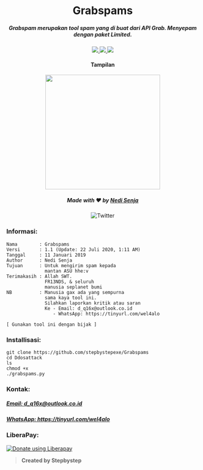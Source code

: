 <h1 align="center">Grabspams</h1>
<h5 align="center">Grabspam merupakan tool spam yang di buat dari API Grab. Menyepam dengan paket Limited.</h5>

<p align="center">
  <a href="https://www.php.net">
    <img src="https://img.shields.io/badge/Language-PHP-blueviolet.svg">
  </a>
  <a href="https://github.com/stepbystepexe/Grabspams/blob/master/LICENSE">
    <img src="https://img.shields.io/badge/License-GPL%203-red.svg">
  </a>
  <a href="https://opensource.org">
    <img src="https://img.shields.io/badge/Open%20Source-●-success.svg">
  </a>
</p>

<h4 align="center">Tampilan</h4>
<p align="center">
  <img src="https://github.com/stepbystepexe/Grabspams/blob/master/Skrinsut.png" width="300">
</a></p>

<h5>
<p align="center">
  Made with ❤️ by <a href="https://github.com/stepbystepexe">Nedi Senja</a>
</h5>
</p>

<p align="center">
  <img src="https://img.shields.io/twitter/url?url=https%3A%2F%2Fgithub.com%2Stepbystepexe%2FGrabspams" alt="Twitter">
</p>

### Informasi:
```text
Nama        : Grabspams
Versi       : 1.1 (Update: 22 Juli 2020, 1:11 AM)
Tanggal     : 11 Januari 2019
Author      : Nedi Senja
Tujuan      : Untuk mengirim spam kepada
              mantan ASU hhe:v
Terimakasih : Allah SWT.
              FR13NDS, & seluruh
              manusia seplanet bumi
NB          : Manusia gax ada yang sempurna
              sama kaya tool ini.
              Silahkan laporkan kritik atau saran
              Ke - Email: d_q16x@outlook.co.id
                 - WhatsApp: https://tinyurl.com/wel4alo

[ Gunakan tool ini dengan bijak ]
```

### Installisasi:
```text
git clone https://github.com/stepbystepexe/Grabspams
cd Ddosattack
ls
chmod +x
./grabspams.py
```
### Kontak:

<h5> <a href="http://d_q16x@outlook.co.id">Email: d_q16x@outlook.co.id</a>
</h5>
<h5> <a href="https://tinyurl.com/wel4alo">WhatsApp: https://tinyurl.com/wel4alo</a>
</h5>

### LiberaPay:
<noscript><a href="https://liberapay.com/stepbystepexe/donate"><img alt="Donate using Liberapay" src="https://liberapay.com/assets/widgets/donate.svg"></a></noscript>

>**Created by Stepbystep**
